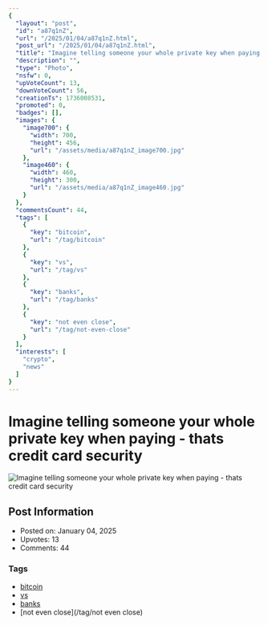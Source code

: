 ```yaml
---
{
  "layout": "post",
  "id": "a87q1nZ",
  "url": "/2025/01/04/a87q1nZ.html",
  "post_url": "/2025/01/04/a87q1nZ.html",
  "title": "Imagine telling someone your whole private key when paying - thats credit card security",
  "description": "",
  "type": "Photo",
  "nsfw": 0,
  "upVoteCount": 13,
  "downVoteCount": 56,
  "creationTs": 1736008531,
  "promoted": 0,
  "badges": [],
  "images": {
    "image700": {
      "width": 700,
      "height": 456,
      "url": "/assets/media/a87q1nZ_image700.jpg"
    },
    "image460": {
      "width": 460,
      "height": 300,
      "url": "/assets/media/a87q1nZ_image460.jpg"
    }
  },
  "commentsCount": 44,
  "tags": [
    {
      "key": "bitcoin",
      "url": "/tag/bitcoin"
    },
    {
      "key": "vs",
      "url": "/tag/vs"
    },
    {
      "key": "banks",
      "url": "/tag/banks"
    },
    {
      "key": "not even close",
      "url": "/tag/not-even-close"
    }
  ],
  "interests": [
    "crypto",
    "news"
  ]
}
---
```


# Imagine telling someone your whole private key when paying - thats credit card security

![Imagine telling someone your whole private key when paying - thats credit card security](/assets/media/a87q1nZ_image700.jpg)

## Post Information

- Posted on: January 04, 2025
- Upvotes: 13
- Comments: 44

### Tags

- [bitcoin](/tag/bitcoin)
- [vs](/tag/vs)
- [banks](/tag/banks)
- [not even close](/tag/not even close)
